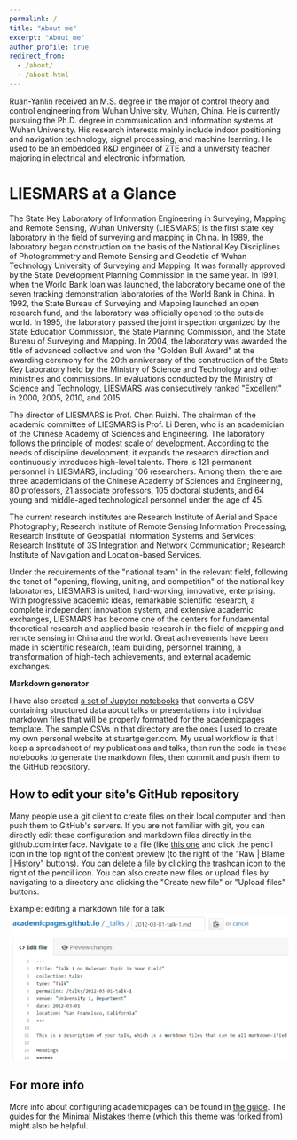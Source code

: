 ```yaml
---
permalink: /
title: "About me"
excerpt: "About me"
author_profile: true
redirect_from: 
  - /about/
  - /about.html
---
```


Ruan-Yanlin received an M.S. degree in the major of control theory and control engineering from Wuhan University, Wuhan, China. He is currently pursuing the Ph.D. degree in communication and information systems at Wuhan University. His research interests mainly include indoor positioning and navigation technology, signal processing, and machine learning. He used to be an embedded R&D engineer of ZTE and a university teacher majoring in electrical and electronic information.

LIESMARS at a Glance
======
The State Key Laboratory of Information Engineering in Surveying, Mapping and Remote Sensing, Wuhan University (LIESMARS) is the first state key laboratory in the field of surveying and mapping in China. In 1989, the laboratory began construction on the basis of the National Key Disciplines of Photogrammetry and Remote Sensing and Geodetic of Wuhan Technology University of Surveying and Mapping. It was formally approved by the State Development Planning Commission in the same year. In 1991, when the World Bank loan was launched, the laboratory became one of the seven tracking demonstration laboratories of the World Bank in China. In 1992, the State Bureau of Surveying and Mapping launched an open research fund, and the laboratory was officially opened to the outside world. In 1995, the laboratory passed the joint inspection organized by the State Education Commission, the State Planning Commission, and the State Bureau of Surveying and Mapping. In 2004, the laboratory was awarded the title of advanced collective and won the "Golden Bull Award" at the awarding ceremony for the 20th anniversary of the construction of the State Key Laboratory held by the Ministry of Science and Technology and other ministries and commissions. In evaluations conducted by the Ministry of Science and Technology, LIESMARS was consecutively ranked "Excellent" in 2000, 2005, 2010, and 2015.

The director of LIESMARS is Prof. Chen Ruizhi. The chairman of the academic committee of LIESMARS is Prof. Li Deren, who is an academician of the Chinese Academy of Sciences and Engineering.
The laboratory follows the principle of modest scale of development. According to the needs of discipline development, it expands the research direction and continuously introduces high-level talents. There is 121 permanent personnel in LIESMARS, including 106 researchers. Among them, there are three academicians of the Chinese Academy of Sciences and Engineering, 80 professors, 21 associate professors, 105 doctoral students, and 64 young and middle-aged technological personnel under the age of 45.

The current research institutes are Research Institute of Aerial and Space Photography; Research Institute of Remote Sensing Information Processing; Research Institute of Geospatial Information Systems and Services; Research Institute of 3S Integration and Network Communication; Research Institute of Navigation and Location-based Services.

Under the requirements of the "national team" in the relevant field, following the tenet of "opening, flowing, uniting, and competition" of the national key laboratories, LIESMARS is united, hard-working, innovative, enterprising. With progressive academic ideas, remarkable scientific research, a complete independent innovation system, and extensive academic exchanges, LIESMARS has become one of the centers for fundamental theoretical research and applied basic research in the field of mapping and remote sensing in China and the world. Great achievements have been made in scientific research, team building, personnel training, a transformation of high-tech achievements, and external academic exchanges.

**Markdown generator**

I have also created [a set of Jupyter notebooks](https://github.com/academicpages/academicpages.github.io/tree/master/markdown_generator
) that converts a CSV containing structured data about talks or presentations into individual markdown files that will be properly formatted for the academicpages template. The sample CSVs in that directory are the ones I used to create my own personal website at stuartgeiger.com. My usual workflow is that I keep a spreadsheet of my publications and talks, then run the code in these notebooks to generate the markdown files, then commit and push them to the GitHub repository.

How to edit your site's GitHub repository
------
Many people use a git client to create files on their local computer and then push them to GitHub's servers. If you are not familiar with git, you can directly edit these configuration and markdown files directly in the github.com interface. Navigate to a file (like [this one](https://github.com/academicpages/academicpages.github.io/blob/master/_talks/2012-03-01-talk-1.md) and click the pencil icon in the top right of the content preview (to the right of the "Raw | Blame | History" buttons). You can delete a file by clicking the trashcan icon to the right of the pencil icon. You can also create new files or upload files by navigating to a directory and clicking the "Create new file" or "Upload files" buttons. 

Example: editing a markdown file for a talk
![Editing a markdown file for a talk](/images/editing-talk.png)

For more info
------
More info about configuring academicpages can be found in [the guide](https://academicpages.github.io/markdown/). The [guides for the Minimal Mistakes theme](https://mmistakes.github.io/minimal-mistakes/docs/configuration/) (which this theme was forked from) might also be helpful.
